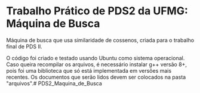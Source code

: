 # Trabalho Prático de PDS2 da UFMG: Máquina de Busca

Máquina de busca que usa similaridade de cossenos, criada para o trabalho final de PDS II.

O código foi criado e testado usando Ubuntu como sistema operacional. Caso queira recompilar os arquivos, é necessário instalar g++ versão 8+, pois foi uma biblioteca que só está implementada em versões mais recentes. Os documentos que serão lidos devem ser colocados na pasta "arquivos".# PDS2_Maquina_de_Busca

